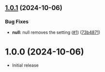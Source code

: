 ## [1.0.1](https://github.com/robertohuertasm/vscode-settings-keybindings/compare/v1.0.0...v1.0.1) (2024-10-06)


### Bug Fixes

* **null:** null removes the setting ([#1](https://github.com/robertohuertasm/vscode-settings-keybindings/issues/1)) ([73b4871](https://github.com/robertohuertasm/vscode-settings-keybindings/commit/73b4871be87dca7268c65e00aa9ecce3e99f3f7f))



# 1.0.0 (2024-10-06)

- Initial release


